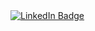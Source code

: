 <div id="badges">
  <a href = "https://www.linkedin.com/in/hannah-reader-36643b17b/" >
    <img src="https://img.shields.io/badge/LinkedIn-blue?style=for-the-badge&logo=linkedin&logoColor=white" alt="LinkedIn Badge"/>
  </a>
</div>
